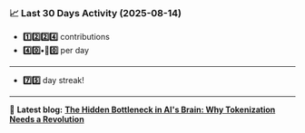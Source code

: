 <!--START_STATS-->
### 📈 Last 30 Days Activity (2025-08-14)  
- **1️⃣2️⃣2️⃣4️⃣** contributions  
- **4️⃣0️⃣•🎱0️⃣** per day
---
- **7️⃣5️⃣** day streak!
---
📝 **Latest blog:** [**The Hidden Bottleneck in AI's Brain: Why Tokenization Needs a Revolution**](https://andriak.com/blog/tokenization-revolution)
<!--END_STATS-->
